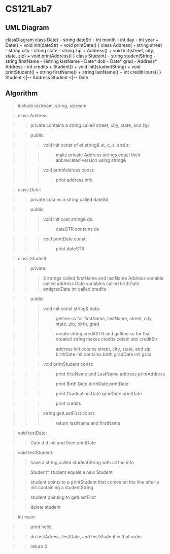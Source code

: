 # CS121Lab7

## UML Diagram

classDiagram
    class Date{
        - string dateStr
        - int month
        - int day
        - int year
        + Date()
        + void init(dateStr)
        + void printDate()
    }
    class Address{
      - string street
      - string city
      - string state
      - string zip
      + Address()
      + void init(street, city, state, zip)
      + void printAddress()
    }
    class Student{
      - string studentString
      - string firstName
      - Hstring lastName
      - Date* dob
      - Date* grad
      - Address* Address
      - int credits
      + Student()
      + void init(studentString)
      + void printStudent()
      + string firstName()
      + string lastName()
      + int creditHours()
    }
    Student <|-- Address
    Student <|-- Date
## Algorithm

> include iostream, string, sstream

> class Address:

> > private contains a string called street, city, state, and zip

> > public:

> > > void init const of of string& st, c, s, and z:

> > > > make private Address strings equal their abbreviated version using string&

> > > void printAddress const:
> > > > print address info

> class Date:

> > private cotains a string called dateStr

> > public:

> > > void init cost string& ds:
> > > > dateSTR contains ds

> > > void printDate const:
> > > > print dateSTR

> class Student:

> > private:
> > > 2 strings called firstName and lastName
> > > Address variable called address
> > > Date variables called birthDate andgradDate
> > > int called credits

> > public:

> > > void init const string& data:
> > > > getline ss for firstName, lastName, street, city, state, zip, birth, grad

> > > > create string creditSTR and getline ss for that created string
> > > > makes credits cotain stoi creditStr

> > > > address init cotains street, city, state, and zip
> > > > birthDate init contains birth
> > > > gradDate init grad

> > > void printStudent const:

> > > > print firstName and LastName
> > > > address printAddress

> > > > print Birth Date
> > > > birthDate printDate

> > > > print Graduation Date
> > > > gradDate printDate

> > > > print credits

> > > string getLastFirst const:
> > > > return lastName and firstName

> void testDate:
> > Date d
> > d init and then printDate

> void testStudent:
> > have a string called studentString with all the info

> > Student* student equals a new Student

> > student points to a printStudent that comes on the line after a init containing a studentString

> > student pointing to getLastFirst

> > delete student

> int main:

> > print hello

> >  do testAdress, testDate, and testStudent in that order

> > return 0
